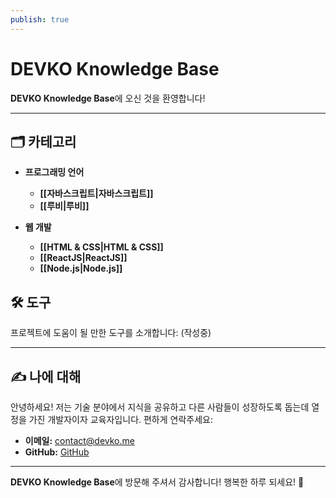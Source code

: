 ```yaml
---
publish: true
---
```


# DEVKO Knowledge Base

**DEVKO Knowledge Base**에 오신 것을 환영합니다!  

---

## 🗂️ 카테고리

- **프로그래밍 언어**
  - **[[자바스크립트|자바스크립트]]**
  - **[[루비|루비]]**

- **웹 개발**
  - **[[HTML & CSS|HTML & CSS]]**
  - **[[ReactJS|ReactJS]]**
  - **[[Node.js|Node.js]]**

## 🛠️ 도구

프로젝트에 도움이 될 만한 도구를 소개합니다: (작성중)

---

## ✍️ 나에 대해

안녕하세요! 저는 기술 분야에서 지식을 공유하고 다른 사람들이 성장하도록 돕는데 열정을 가진 개발자이자 교육자입니다. 편하게 연락주세요:

- **이메일:** [contact@devko.me](contact@devko.me)
- **GitHub:** [GitHub](https://github.com/seoseonyu)

---

 **DEVKO Knowledge Base**에 방문해 주셔서 감사합니다! 행복한 하루 되세요! 🚀
